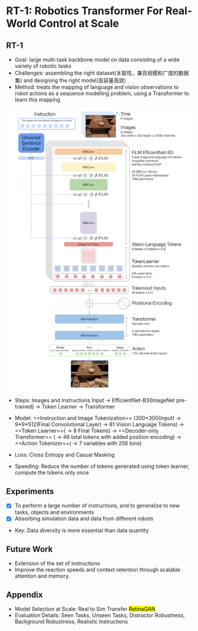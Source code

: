 # RT-1: Robotics Transformer For Real-World Control at Scale

## RT-1

* Goal:  large multi-task backbone model on data consisting of a wide variety of robotic tasks
* Challenges: assembling the right dataset(关联性，兼具规模和广度的数据集) and designing the right model(高容量高效)
* Method: treats the mapping of language and vision observations to robot actions as a sequence modelling problem, using a Transformer to learn this mapping

![图片描述](RT-1.png)

* Steps: Images and Instructions Input -> EfficientNet-B3(ImageNet pre-trained) -> Token Learner -> Transformer

* Model:  ==Instruction and Image Tokenization== (300*300(Input) -> 9\*9\*512(Final Convolutional Layer) -> 81 Vision Language Tokens) -> ==Token Learner==( -> 8 Final Tokens) -> ==Decoder-only Transformer== ( -> 48 total tokens with added position encoding) -> ==Action Tokenizer==( -> 7 variables with 256 bins)
* Loss: Cross Entropy and Casual Masking
* Speeding: Reduce the number of tokens generated using token learner, compute the tokens only once

## Experiments

- [x] To perform a large number of instructions, and to generalize to new tasks, objects and environments
- [x] Absorbing simulation data and data from different robots

* Key: Data diversity is more essential than data quantity

## Future Work

* Extension of the set of instructions
* Improve the reaction speeds and context retention through scalable attention and memory.

## Appendix

* Model Selection at Scale: Real to Sim Transfer <mark>RetinaGAN
* Evaluation Details: Seen Tasks, Unseen Tasks, Distractor Robustness, Background Robustness, Realistic Instructions

 

